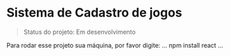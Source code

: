 <h1>Sistema de Cadastro de jogos </h1>

> Status do projeto: Em desenvolvimento

Para rodar esse projeto sua máquina, por favor digite:
...
npm install react
...
